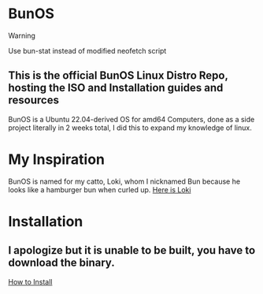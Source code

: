 # BunOS
> [!WARNING]
> Use bun-stat instead of modified neofetch script
## This is the official BunOS Linux Distro Repo, hosting the ISO and Installation guides and resources
BunOS is a Ubuntu 22.04-derived OS for amd64 Computers, done as a side project literally in 2 weeks total, I did this to expand my knowledge of linux.
# My Inspiration
BunOS is named for my catto, Loki, whom I nicknamed Bun because he looks like a hamburger bun when curled up.
[Here is Loki](./images/Loki.jpg)
# Installation
## I apologize but it is unable to be built, you have to download the binary.
[How to Install](./INSTALLATION.md)
